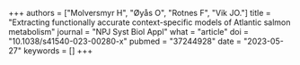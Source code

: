 +++
authors = ["Molversmyr H", "Øyås O", "Rotnes F", "Vik JO."]
title = "Extracting functionally accurate context-specific models of Atlantic salmon metabolism"
journal = "NPJ Syst Biol Appl"
what = "article"
doi = "10.1038/s41540-023-00280-x"
pubmed = "37244928"
date = "2023-05-27"
keywords = []
+++

